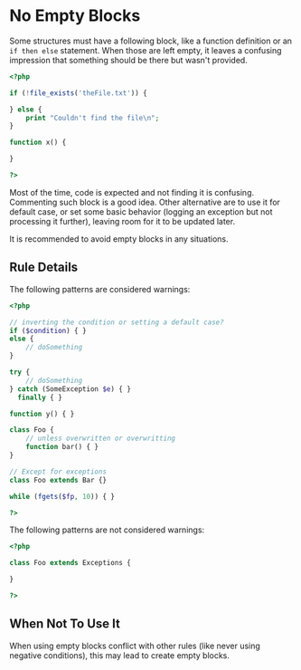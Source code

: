 <!-- Good Practices -->
# No Empty Blocks

Some structures must have a following block, like a function definition or an `if then else` statement. When those are left empty, it leaves a confusing impression that something should be there but wasn't provided. 

```php
<?php

if (!file_exists('theFile.txt')) {

} else {
	print "Couldn't find the file\n";
}

function x() {

}

?>
```
Most of the time, code is expected and not finding it is confusing. Commenting such block is a good idea. Other alternative are to use it for default case, or set some basic behavior (logging an exception but not processing it further), leaving room for it to be updated later. 

It is recommended to avoid empty blocks in any situations. 

## Rule Details

The following patterns are considered warnings:

```php
<?php

// inverting the condition or setting a default case?
if ($condition) { } 
else {
	// doSomething
}

try {
	// doSomething
} catch (SomeException $e) { }
  finally { }

function y() { }

class Foo {
	// unless overwritten or overwritting
	function bar() { }
}

// Except for exceptions
class Foo extends Bar {}

while (fgets($fp, 10)) { }

?>
```
The following patterns are not considered warnings:

```php
<?php

class Foo extends Exceptions {

}

?>
```

<!--
### Options
-->
## When Not To Use It
When using empty blocks conflict with other rules (like never using negative conditions), this may lead to create empty blocks.

<!--
## Further Readings

-->
